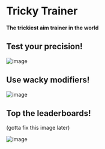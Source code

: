 # Tricky Trainer
**The trickiest aim trainer in the world**

## Test your precision!
![image](https://github.com/user-attachments/assets/4e776035-3824-4337-9da8-ad0b9c589632)

## Use wacky modifiers!
![image](https://github.com/user-attachments/assets/5622612c-745c-418b-a208-a8355c3bd3ef)

## Top the leaderboards!
(gotta fix this image later)

![image](https://github.com/user-attachments/assets/9e5b0f81-828d-4e44-a0e5-628521c98472)
